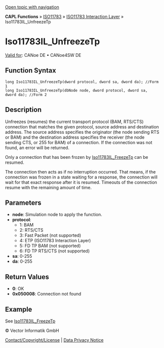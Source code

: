 [Open topic with navigation](../../../../../../CANoeDEFamily.htm#Topics/CAPLFunctions/ISO11783/ISOInteractionLayer/Functions/CAPLfunctionIso11783ILUnfreezeTp.md)

**CAPL Functions** » [ISO11783](../../CAPLfunctionsISO11783Overview.md) » [ISO11783 Interaction Layer](../CAPLfunctionsISOILOverview.md) » Iso11783IL_UnfreezeTp

# Iso11783IL_UnfreezeTp

[Valid for](../../../../Shared/FeatureAvailability.md): CANoe DE • CANoe4SW DE

## Function Syntax

```plaintext
long Iso11783IL_UnfreezeTp(dword protocol, dword sa, dword da); //Form 1
long Iso11783IL_UnfreezeTp(dbNode node, dword protocol, dword sa, dword da); //Form 2
```

## Description

Unfreezes (resumes) the current transport protocol (BAM, RTS/CTS) connection that matches the given protocol, source address and destination address. The source address specifies the originator (the node sending RTS or BAM) and the destination address specifies the receiver (the node sending CTS, or 255 for BAM) of a connection. If the connection was not found, an error will be returned.

Only a connection that has been frozen by [Iso11783IL_FreezeTp](CAPLfunctionIso11783ILFreezeTp.md) can be resumed.

The connection then acts as if no interruption occurred. That means, if the connection was frozen in a state waiting for a response, the connection will wait for that exact response after it is resumed. Timeouts of the connection resume with the remaining amount of time.

## Parameters

- **node**: Simulation node to apply the function.
- **protocol**:
  - 1: BAM
  - 2: RTS/CTS
  - 3: Fast Packet (not supported)
  - 4: ETP (ISO11783 Interaction Layer)
  - 5: FD TP BAM (not supported)
  - 6: FD TP RTS/CTS (not supported)
- **sa**: 0-255
- **da**: 0-255

## Return Values

- **0**: OK
- **0x050008**: Connection not found

## Example

See [Iso11783IL_FreezeTp](CAPLfunctionIso11783ILFreezeTp.md)

© Vector Informatik GmbH

[Contact/Copyright/License](../../../../Shared/ContactCopyrightLicense.md) | [Data Privacy Notice](https://www.vector.com/int/en/company/get-info/privacy-policy/)